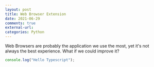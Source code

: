 ```yaml
---
layout: post
title: Web Browser Extension 
date: 2021-06-29
comments: true
external-url:
categories: Python
---
```


Web Browsers are probably the application we use the most, yet it's not always the best experience. What if we could improve it?

```ts
console.log("Hello Typescript");
```
